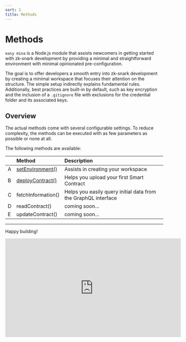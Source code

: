 ```yaml
---
sort: 1
title: Methods
---
```


# Methods
`easy mina` is a Node.js module that assists newcomers in getting started with zk-snark development by providing a minimal and straightforward environment with minimal opinionated pre-configuration.

The goal is to offer developers a smooth entry into zk-snark development by creating a minimal workspace that focuses their attention on the structure. The simple setup indirectly explains fundamental rules. Additionally, best practices are built-in by default, such as key encryption and the inclusion of a `.gitignore` file with exclusions for the credential folder and its associated keys.


## Overview
The actual methods come with several configurable settings. To reduce complexity, the methods can be executed with as few parameters as possible or none at all.

The following methods are available:

| | **Method** | **Description** |
| :-- | :-- | :-- |
| A | [setEnvironment()](./setEnvironment.html) | Assists in creating your workspace | 
| B | [deployContract()](./deployContract.html) | Helps you upload your first Smart Contract | 
| C | fetchInformation() | Helps you easily query initial data from the GraphQL interface |  
| D | readContract() | coming soon... |
| E | updateContract() | coming soon... |

---

Happy building!

<iframe width="560" height="315" src="https://www.youtube.com/embed/lOXIpsoEo2w" title="YouTube video player" frameborder="0" allow="accelerometer; autoplay; clipboard-write; encrypted-media; gyroscope; picture-in-picture; web-share" allowfullscreen></iframe>